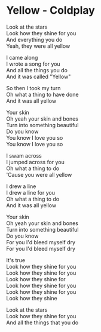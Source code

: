 # Yellow - Coldplay

Look at the stars\
Look how they shine for you\
And everything you do\
Yeah, they were all yellow

I came along\
I wrote a song for you\
And all the things you do\
And it was called "Yellow"

So then I took my turn\
Oh what a thing to have done\
And it was all yellow

Your skin\
Oh yeah your skin and bones\
Turn into something beautiful\
Do you know\
You know I love you so\
You know I love you so

I swam across\
I jumped across for you\
Oh what a thing to do\
'Cause you were all yellow

I drew a line\
I drew a line for you\
Oh what a thing to do\
And it was all yellow

Your skin\
Oh yeah your skin and bones\
Turn into something beautiful\
Do you know\
For you I'd bleed myself dry\
For you I'd bleed myself dry

It's true\
Look how they shine for you\
Look how they shine for you\
Look how they shine for\
Look how they shine for you\
Look how they shine for you\
Look how they shine

Look at the stars\
Look how they shine for you\
And all the things that you do